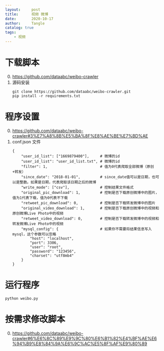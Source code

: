 ```yaml
---
layout:     post
title:      视频 微博
date:       2020-10-17
author:     Tangle
catalog: true
tags:
    - 视频
---
```


# 下载脚本

0. <https://github.com/dataabc/weibo-crawler>
0. 源码安装
    ```
    git clone https://github.com/dataabc/weibo-crawler.git
    pip install -r requirements.txt
    ```

# 程序设置

0. <https://github.com/dataabc/weibo-crawler#3%E7%A8%8B%E5%BA%8F%E8%AE%BE%E7%BD%AE>
0. conf.json 文件
    ```
    {
        "user_id_list": ["1669879400"],     # 微博的id
        "user_id_list": "user_id_list.txt", # 微博的id
        "filter": 1,                        # 值为0代表爬取全部微博（原创+转发）
        "since_date": "2018-01-01",         # since_date值可以是日期，也可以是整数。如果是日期，代表爬取该日期之后的微博
        "write_mode": ["csv"],              # 控制结果文件格式
        "original_pic_download": 1,         # 控制是否下载原创微博中的图片，值为1代表下载，值为0代表不下载
        "retweet_pic_download": 0,          # 控制是否下载转发微博中的图片
        "original_video_download": 1,       # 控制是否下载原创微博中的视频和原创微博Live Photo中的视频
        "retweet_video_download": 0,        # 控制是否下载转发微博中的视频和转发微博Live Photo中的视频
        "mysql_config": {                   # 如果你不需要将结果信息写入mysql，这个参数可以忽略
            "host": "localhost",
            "port": 3306,
            "user": "root",
            "password": "123456",
            "charset": "utf8mb4"
        }
    }
    ```

# 运行程序

```
python weibo.py
```

# 按需求修改脚本

0. <https://github.com/dataabc/weibo-crawler#6%E6%8C%89%E9%9C%80%E6%B1%82%E4%BF%AE%E6%94%B9%E8%84%9A%E6%9C%AC%E5%8F%AF%E9%80%89>
